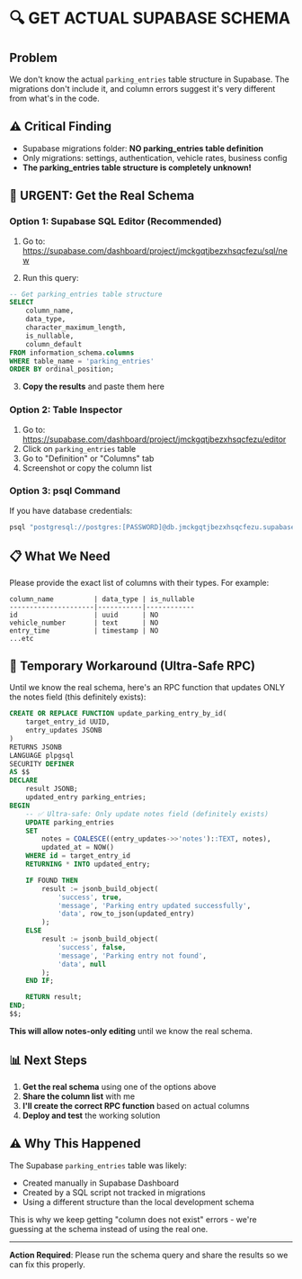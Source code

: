 # 🔍 GET ACTUAL SUPABASE SCHEMA

## Problem
We don't know the actual `parking_entries` table structure in Supabase. The migrations don't include it, and column errors suggest it's very different from what's in the code.

## ⚠️ Critical Finding
- Supabase migrations folder: **NO parking_entries table definition**
- Only migrations: settings, authentication, vehicle rates, business config
- **The parking_entries table structure is completely unknown!**

## 🚨 URGENT: Get the Real Schema

### Option 1: Supabase SQL Editor (Recommended)

1. Go to: https://supabase.com/dashboard/project/jmckgqtjbezxhsqcfezu/sql/new

2. Run this query:
```sql
-- Get parking_entries table structure
SELECT
    column_name,
    data_type,
    character_maximum_length,
    is_nullable,
    column_default
FROM information_schema.columns
WHERE table_name = 'parking_entries'
ORDER BY ordinal_position;
```

3. **Copy the results** and paste them here

### Option 2: Table Inspector

1. Go to: https://supabase.com/dashboard/project/jmckgqtjbezxhsqcfezu/editor
2. Click on `parking_entries` table
3. Go to "Definition" or "Columns" tab
4. Screenshot or copy the column list

### Option 3: psql Command

If you have database credentials:
```bash
psql "postgresql://postgres:[PASSWORD]@db.jmckgqtjbezxhsqcfezu.supabase.co:5432/postgres" -c "\d parking_entries"
```

## 📋 What We Need

Please provide the exact list of columns with their types. For example:
```
column_name          | data_type | is_nullable
---------------------|-----------|------------
id                   | uuid      | NO
vehicle_number       | text      | NO
entry_time           | timestamp | NO
...etc
```

## 🔧 Temporary Workaround (Ultra-Safe RPC)

Until we know the real schema, here's an RPC function that updates ONLY the notes field (this definitely exists):

```sql
CREATE OR REPLACE FUNCTION update_parking_entry_by_id(
    target_entry_id UUID,
    entry_updates JSONB
)
RETURNS JSONB
LANGUAGE plpgsql
SECURITY DEFINER
AS $$
DECLARE
    result JSONB;
    updated_entry parking_entries;
BEGIN
    -- ✅ Ultra-safe: Only update notes field (definitely exists)
    UPDATE parking_entries
    SET
        notes = COALESCE((entry_updates->>'notes')::TEXT, notes),
        updated_at = NOW()
    WHERE id = target_entry_id
    RETURNING * INTO updated_entry;

    IF FOUND THEN
        result := jsonb_build_object(
            'success', true,
            'message', 'Parking entry updated successfully',
            'data', row_to_json(updated_entry)
        );
    ELSE
        result := jsonb_build_object(
            'success', false,
            'message', 'Parking entry not found',
            'data', null
        );
    END IF;

    RETURN result;
END;
$$;
```

**This will allow notes-only editing** until we know the real schema.

## 📊 Next Steps

1. **Get the real schema** using one of the options above
2. **Share the column list** with me
3. **I'll create the correct RPC function** based on actual columns
4. **Deploy and test** the working solution

## ⚠️ Why This Happened

The Supabase `parking_entries` table was likely:
- Created manually in Supabase Dashboard
- Created by a SQL script not tracked in migrations
- Using a different structure than the local development schema

This is why we keep getting "column does not exist" errors - we're guessing at the schema instead of using the real one.

---

**Action Required**: Please run the schema query and share the results so we can fix this properly.
